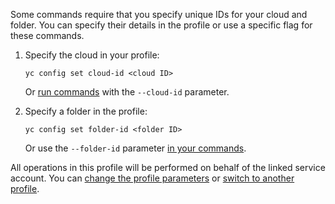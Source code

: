 Some commands require that you specify unique IDs for your cloud and folder. You can specify their details in the profile or use a specific flag for these commands.

1. Specify the cloud in your profile:

    ```
    yc config set cloud-id <cloud ID>
    ```

    Or [run commands](../cli/concepts/index.md#manage-properties) with the `--cloud-id` parameter.

1. Specify a folder in the profile:

    ```
    yc config set folder-id <folder ID>
    ```

    Or use the `--folder-id` parameter [in your commands](../cli/concepts/index.md#manage-properties).

All operations in this profile will be performed on behalf of the linked service account. You can [change the profile parameters](../cli/operations/profile/manage-properties.md) or [switch to another profile](../cli/operations/profile/profile-activate.md).

